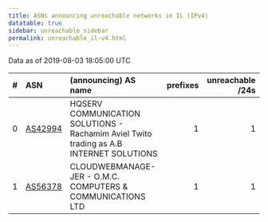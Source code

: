 ```yaml
---
title: ASNs announcing unreachable networks in IL (IPv4)
datatable: true
sidebar: unreachable_sidebar
permalink: unreachable_il-v4.html
---
```


Data as of 2019-08-03 18:05:00 UTC


<div class="datatable-begin"></div>

|   # | ASN                                    | (announcing) AS name                                                                    |   prefixes |   unreachable /24s |
|----:|:---------------------------------------|:----------------------------------------------------------------------------------------|-----------:|-------------------:|
|   0 | [AS42994](unreachable_AS42994-v4.html) | HQSERV COMMUNICATION SOLUTIONS - Rachamim Aviel Twito trading as A.B INTERNET SOLUTIONS |          1 |                  1 |
|   1 | [AS56378](unreachable_AS56378-v4.html) | CLOUDWEBMANAGE-JER - O.M.C. COMPUTERS &amp; COMMUNICATIONS LTD                          |          1 |                  1 |

<div class="datatable-end"></div>